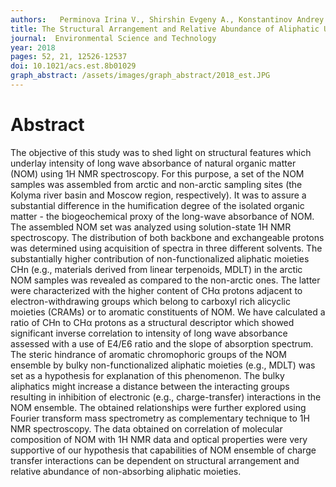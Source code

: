```yaml
---
authors:   Perminova Irina V., Shirshin Evgeny A., Konstantinov Andrey I., Zherebker Alexander Ya, Dubinenkov Ivan V., Lebedev Vasily A., Kulikova Natalia A., Nikolaev Eugene N., Bulygina Ekaterina, Holmes Robert Max 
title: The Structural Arrangement and Relative Abundance of Aliphatic Units May Effect Long-Wave Absorbance of Natural Organic Matter as Revealed by 1H NMR Spectroscopy
journal:  Environmental Science and Technology
year: 2018
pages: 52, 21, 12526-12537
doi: 10.1021/acs.est.8b01029
graph_abstract: /assets/images/graph_abstract/2018_est.JPG
---
```



# Abstract

 The objective of this study was to shed light on structural features which underlay intensity of long wave absorbance of natural organic matter (NOM) using 1H NMR spectroscopy. For this purpose, a set of the NOM samples was assembled from arctic and non-arctic sampling sites (the Kolyma river basin and Moscow region, respectively). It was to assure a substantial difference in the humification degree of the isolated organic matter - the biogeochemical proxy of the long-wave absorbance of NOM. The assembled NOM set was analyzed using solution-state 1H NMR spectroscopy. The distribution of both backbone and exchangeable protons was determined using acquisition of spectra in three different solvents. The substantially higher contribution of non-functionalized aliphatic moieties CHn (e.g., materials derived from linear terpenoids, MDLT) in the arctic NOM samples was revealed as compared to the non-arctic ones. The latter were characterized with the higher content of CHα protons adjacent to electron-withdrawing groups which belong to carboxyl rich alicyclic moieties (CRAMs) or to aromatic constituents of NOM. We have calculated a ratio of CHn to CHα protons as a structural descriptor which showed significant inverse correlation to intensity of long wave absorbance assessed with a use of E4/E6 ratio and the slope of absorption spectrum. The steric hindrance of aromatic chromophoric groups of the NOM ensemble by bulky non-functionalized aliphatic moieties (e.g., MDLT) was set as a hypothesis for explanation of this phenomenon. The bulky aliphatics might increase a distance between the interacting groups resulting in inhibition of electronic (e.g., charge-transfer) interactions in the NOM ensemble. The obtained relationships were further explored using Fourier transform mass spectrometry as complementary technique to 1H NMR spectroscopy. The data obtained on correlation of molecular composition of NOM with 1H NMR data and optical properties were very supportive of our hypothesis that capabilities of NOM ensemble of charge transfer interactions can be dependent on structural arrangement and relative abundance of non-absorbing aliphatic moieties.